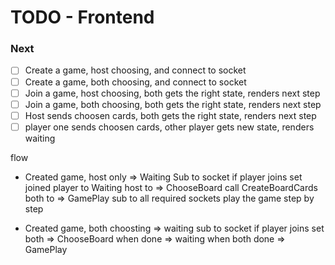# TODO - Frontend

### Next

- [ ] Create a game, host choosing, and connect to socket
- [ ] Create a game, both choosing, and connect to socket
- [ ] Join a game, host choosing, both gets the right state, renders next step
- [ ] Join a game, both choosing, both gets the right state, renders next step
- [ ] Host sends choosen cards, both gets the right state, renders next step
- [ ] player one sends choosen cards, other player gets new state, renders waiting

flow

- Created game, host only => Waiting
  Sub to socket
  if player joins
  set joined player to Waiting
  host to => ChooseBoard
  call CreateBoardCards
  both to => GamePlay
  sub to all required sockets
  play the game step by step

- Created game, both choosting => waiting
  sub to socket
  if player joins
  set both => ChooseBoard
  when done => waiting
  when both done => GamePlay
